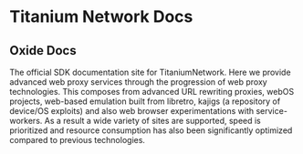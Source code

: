# Titanium Network Docs



## Oxide Docs
The official SDK documentation site for TitaniumNetwork. Here we provide advanced web proxy services through the progression of web proxy technologies. This composes from advanced URL rewriting proxies, webOS projects, web-based emulation built from libretro, kajigs (a repository of device/OS exploits) and also web browser experimentations with service-workers. As a result a wide variety of sites are supported, speed is prioritized and resource consumption has also been significantly optimized compared to previous technologies.

